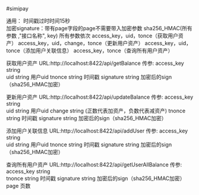 #simipay


通用：
	时间戳过时时间15秒                              
	加密signature：带有page字段的page不需要带入加密参数
	          sha256_HMAC(所有参数 ,"接口名称", key)
	          所有参数依次
		              access_key，uid，tonce（获取用户资产）
		              access_key，uid，change，tonce（更新用户资产）
		              access_key，uid，tonce（添加用户关联信息）
		              access_key，tonce（查询所有用户资产）

获取用户资产
URL:http://localhost:8422/api/getBalance
传参:
	access_key	string		
	uid		string	用户uid
	tnonce		string	时间戳
	signature		string	加密后的sign（sha256_HMAC加密）

更新用户资产
URL:http://localhost:8422/api/updateBalance
传参:
	access_key	string		
	uid		string	用户uid
	change		string       (正数代表加资产，负数代表减资产)
	tnonce		string	时间戳
	signature		string	加密后的sign（sha256_HMAC加密）


添加用户关联信息
URL:http://localhost:8422/api/addUser
传参:
	access_key	string		
	uid		string	用户uid
	tnonce		string	时间戳
	signature		string	加密后的sign（sha256_HMAC加密）

查询所有用户资产
URL:http://localhost:8422/api/getUserAllBalance
传参:
	access_key	string		
	tnonce		string	时间戳
	signature		string	加密后的sign（sha256_HMAC加密）
	page		页数

